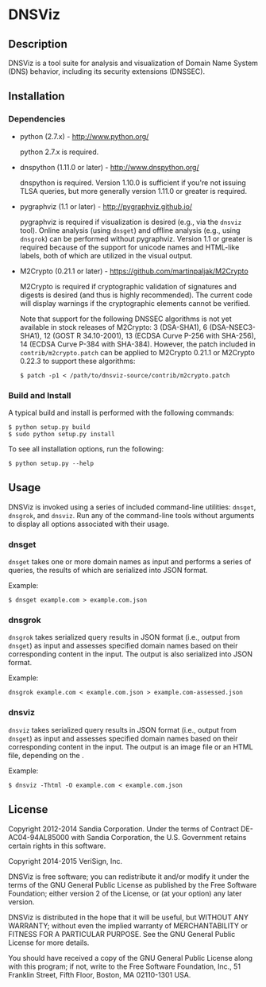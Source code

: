 # DNSViz


## Description

DNSViz is a tool suite for analysis and visualization of Domain Name System
(DNS) behavior, including its security extensions (DNSSEC).


## Installation


### Dependencies

* python (2.7.x) - http://www.python.org/

	python 2.7.x is required.

* dnspython (1.11.0 or later) - http://www.dnspython.org/

	dnspython is required.  Version 1.10.0 is sufficient if you're not issuing
  TLSA queries, but more generally version 1.11.0 or greater is required.

* pygraphviz (1.1 or later) - http://pygraphviz.github.io/

	pygraphviz is required if visualization is desired (e.g., via the `dnsviz`
  tool).  Online analysis (using `dnsget`) and offline analysis (e.g., using
  `dnsgrok`) can be performed without pygraphviz.  Version 1.1 or greater is
  required because of the support for unicode names and HTML-like labels, both of
  which are utilized in the visual output.

* M2Crypto (0.21.1 or later) - https://github.com/martinpaljak/M2Crypto

	M2Crypto is required if cryptographic validation of signatures and digests is
  desired (and thus is highly recommended).  The current code will display
  warnings if the cryptographic elements cannot be verified.

	Note that support for the following DNSSEC algorithms is not yet available in
  stock releases of M2Crypto: 3 (DSA-SHA1), 6 (DSA-NSEC3-SHA1),
	12 (GOST R 34.10-2001), 13 (ECDSA Curve P-256 with SHA-256), 14 (ECDSA Curve
	P-384 with SHA-384).  However, the patch included in `contrib/m2crypto.patch`
  can be applied to M2Crypto 0.21.1 or M2Crypto 0.22.3 to support these
  algorithms:

  ```
  $ patch -p1 < /path/to/dnsviz-source/contrib/m2crypto.patch
  ```

### Build and Install

A typical build and install is performed with the following commands:

```
$ python setup.py build
$ sudo python setup.py install
```

To see all installation options, run the following:

```
$ python setup.py --help
```


## Usage

DNSViz is invoked using a series of included command-line utilities: `dnsget`,
`dnsgrok`, and `dnsviz`.  Run any of the command-line tools without arguments
to display all options associated with their usage.


### dnsget

`dnsget` takes one or more domain names as input and performs a series of
queries, the results of which are serialized into JSON format.

Example:
```
$ dnsget example.com > example.com.json
```


### dnsgrok

`dnsgrok` takes serialized query results in JSON format (i.e., output from
`dnsget`) as input and assesses specified domain names based on their
corresponding content in the input.  The output is also serialized into JSON
format.

Example:
```
dnsgrok example.com < example.com.json > example.com-assessed.json
```


### dnsviz

`dnsviz` takes serialized query results in JSON format (i.e., output from
`dnsget`) as input and assesses specified domain names based on their
corresponding content in the input.  The output is an image file or an HTML
file, depending on the .

Example:
```
$ dnsviz -Thtml -O example.com < example.com.json
```


## License

Copyright 2012-2014 Sandia Corporation. Under the terms of Contract
DE-AC04-94AL85000 with Sandia Corporation, the U.S. Government retains certain
rights in this software.

Copyright 2014-2015 VeriSign, Inc.

DNSViz is free software; you can redistribute it and/or modify it under the
terms of the GNU General Public License as published by the Free Software
Foundation; either version 2 of the License, or (at your option) any later
version.

DNSViz is distributed in the hope that it will be useful, but WITHOUT ANY
WARRANTY; without even the implied warranty of MERCHANTABILITY or FITNESS FOR A
PARTICULAR PURPOSE.  See the GNU General Public License for more details.

You should have received a copy of the GNU General Public License along with
this program; if not, write to the Free Software Foundation, Inc., 51 Franklin
Street, Fifth Floor, Boston, MA 02110-1301 USA.

